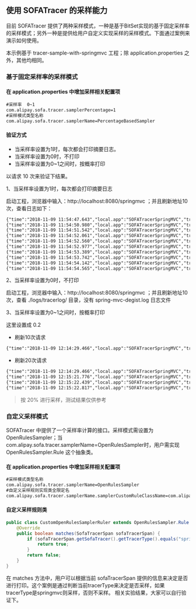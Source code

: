## 使用 SOFATracer 的采样能力

目前 SOFATracer 提供了两种采样模式，一种是基于BitSet实现的基于固定采样率的采样模式；另外一种是提供给用户自定义实现采样的采样模式。下面通过案例来演示如何使用。

本示例基于 tracer-sample-with-springmvc 工程；除 application.properties 之外，其他均相同。

### 基于固定采样率的采样模式

#### 在 application.properties 中增加采样相关配置项

```xml
#采样率  0~1
com.alipay.sofa.tracer.samplerPercentage=1
#采样模式类型名称
com.alipay.sofa.tracer.samplerName=PercentageBasedSampler
```

#### 验证方式

* 当采样率设置为1时，每次都会打印摘要日志。
* 当采样率设置为0时，不打印
* 当采样率设置为0~1之间时，按概率打印

以请求 10 次来验证下结果。

1、当采样率设置为1时，每次都会打印摘要日志

启动工程，浏览器中输入：http://localhost:8080/springmvc ；并且刷新地址10次，查看日志如下：

```xml
{"time":"2018-11-09 11:54:47.643","local.app":"SOFATracerSpringMVC","traceId":"0a0fe8ec154173568757510019269","spanId":"0.1","request.url":"http://localhost:8080/springmvc","method":"GET","result.code":"200","req.size.bytes":-1,"resp.size.bytes":0,"time.cost.milliseconds":68,"current.thread.name":"http-nio-8080-exec-1","baggage":""}
{"time":"2018-11-09 11:54:50.980","local.app":"SOFATracerSpringMVC","traceId":"0a0fe8ec154173569097710029269","spanId":"0.1","request.url":"http://localhost:8080/springmvc","method":"GET","result.code":"200","req.size.bytes":-1,"resp.size.bytes":0,"time.cost.milliseconds":3,"current.thread.name":"http-nio-8080-exec-2","baggage":""}
{"time":"2018-11-09 11:54:51.542","local.app":"SOFATracerSpringMVC","traceId":"0a0fe8ec154173569153910049269","spanId":"0.1","request.url":"http://localhost:8080/springmvc","method":"GET","result.code":"200","req.size.bytes":-1,"resp.size.bytes":0,"time.cost.milliseconds":3,"current.thread.name":"http-nio-8080-exec-4","baggage":""}
{"time":"2018-11-09 11:54:52.061","local.app":"SOFATracerSpringMVC","traceId":"0a0fe8ec154173569205910069269","spanId":"0.1","request.url":"http://localhost:8080/springmvc","method":"GET","result.code":"200","req.size.bytes":-1,"resp.size.bytes":0,"time.cost.milliseconds":2,"current.thread.name":"http-nio-8080-exec-6","baggage":""}
{"time":"2018-11-09 11:54:52.560","local.app":"SOFATracerSpringMVC","traceId":"0a0fe8ec154173569255810089269","spanId":"0.1","request.url":"http://localhost:8080/springmvc","method":"GET","result.code":"200","req.size.bytes":-1,"resp.size.bytes":0,"time.cost.milliseconds":2,"current.thread.name":"http-nio-8080-exec-8","baggage":""}
{"time":"2018-11-09 11:54:52.977","local.app":"SOFATracerSpringMVC","traceId":"0a0fe8ec154173569297610109269","spanId":"0.1","request.url":"http://localhost:8080/springmvc","method":"GET","result.code":"200","req.size.bytes":-1,"resp.size.bytes":0,"time.cost.milliseconds":1,"current.thread.name":"http-nio-8080-exec-10","baggage":""}
{"time":"2018-11-09 11:54:53.389","local.app":"SOFATracerSpringMVC","traceId":"0a0fe8ec154173569338710129269","spanId":"0.1","request.url":"http://localhost:8080/springmvc","method":"GET","result.code":"200","req.size.bytes":-1,"resp.size.bytes":0,"time.cost.milliseconds":2,"current.thread.name":"http-nio-8080-exec-2","baggage":""}
{"time":"2018-11-09 11:54:53.742","local.app":"SOFATracerSpringMVC","traceId":"0a0fe8ec154173569374110149269","spanId":"0.1","request.url":"http://localhost:8080/springmvc","method":"GET","result.code":"200","req.size.bytes":-1,"resp.size.bytes":0,"time.cost.milliseconds":1,"current.thread.name":"http-nio-8080-exec-4","baggage":""}
{"time":"2018-11-09 11:54:54.142","local.app":"SOFATracerSpringMVC","traceId":"0a0fe8ec154173569414010169269","spanId":"0.1","request.url":"http://localhost:8080/springmvc","method":"GET","result.code":"200","req.size.bytes":-1,"resp.size.bytes":0,"time.cost.milliseconds":2,"current.thread.name":"http-nio-8080-exec-6","baggage":""}
{"time":"2018-11-09 11:54:54.565","local.app":"SOFATracerSpringMVC","traceId":"0a0fe8ec154173569456310189269","spanId":"0.1","request.url":"http://localhost:8080/springmvc","method":"GET","result.code":"200","req.size.bytes":-1,"resp.size.bytes":0,"time.cost.milliseconds":2,"current.thread.name":"http-nio-8080-exec-8","baggage":""}
```

2、当采样率设置为0时，不打印

启动工程，浏览器中输入：http://localhost:8080/springmvc ；并且刷新地址10次，查看 ./logs/tracerlog/ 目录，没有 spring-mvc-degist.log 日志文件

3、当采样率设置为0~1之间时，按概率打印

这里设置成 0.2

* 刷新10次请求
```xml
{"time":"2018-11-09 12:14:29.466","local.app":"SOFATracerSpringMVC","traceId":"0a0fe8ec154173686946410159846","spanId":"0.1","request.url":"http://localhost:8080/springmvc","method":"GET","result.code":"200","req.size.bytes":-1,"resp.size.bytes":0,"time.cost.milliseconds":2,"current.thread.name":"http-nio-8080-exec-5","baggage":""}
```

* 刷新20次请求
```xml
{"time":"2018-11-09 12:14:29.466","local.app":"SOFATracerSpringMVC","traceId":"0a0fe8ec154173686946410159846","spanId":"0.1","request.url":"http://localhost:8080/springmvc","method":"GET","result.code":"200","req.size.bytes":-1,"resp.size.bytes":0,"time.cost.milliseconds":2,"current.thread.name":"http-nio-8080-exec-5","baggage":""}
{"time":"2018-11-09 12:15:21.776","local.app":"SOFATracerSpringMVC","traceId":"0a0fe8ec154173692177410319846","spanId":"0.1","request.url":"http://localhost:8080/springmvc","method":"GET","result.code":"200","req.size.bytes":-1,"resp.size.bytes":0,"time.cost.milliseconds":2,"current.thread.name":"http-nio-8080-exec-2","baggage":""}
{"time":"2018-11-09 12:15:22.439","local.app":"SOFATracerSpringMVC","traceId":"0a0fe8ec154173692243810359846","spanId":"0.1","request.url":"http://localhost:8080/springmvc","method":"GET","result.code":"200","req.size.bytes":-1,"resp.size.bytes":0,"time.cost.milliseconds":1,"current.thread.name":"http-nio-8080-exec-6","baggage":""}
{"time":"2018-11-09 12:15:22.817","local.app":"SOFATracerSpringMVC","traceId":"0a0fe8ec154173692281510379846","spanId":"0.1","request.url":"http://localhost:8080/springmvc","method":"GET","result.code":"200","req.size.bytes":-1,"resp.size.bytes":0,"time.cost.milliseconds":2,"current.thread.name":"http-nio-8080-exec-8","baggage":""}
```
> 按 20% 进行采样，测试结果仅供参考

### 自定义采样模式

SOFATracer 中提供了一个采样率计算的接口。采样模式需设置为 OpenRulesSampler；当 com.alipay.sofa.tracer.samplerName=OpenRulesSampler时，用户需实现 OpenRulesSampler.Rule 这个抽象类。

#### 在 application.properties 中增加采样相关配置项


```xml
#采样模式类型名称
com.alipay.sofa.tracer.samplerName=OpenRulesSampler
#自定义采样规则实现类全限定名
com.alipay.sofa.tracer.samplerName.samplerCustomRuleClassName=com.alipay.sofa.tracer.examples.springmvc.sampler.CustomOpenRulesSamplerRuler
```

#### 自定义采样规则类

```java
public class CustomOpenRulesSamplerRuler extends OpenRulesSampler.Rule {
    @Override
    public boolean matches(SofaTracerSpan sofaTracerSpan) {
        if (sofaTracerSpan.getSofaTracer().getTracerType().equals("springmvc")){
            return true;
        }
        return false;
    }
}
```

在 matches 方法中，用户可以根据当前 sofaTracerSpan 提供的信息来决定是否进行打印。这个案例是通过判断当前tracerType来决定是否采样，如果tracerType是springmvc则采样，否则不采样。
相关实验结果，大家可以自行验证下。
